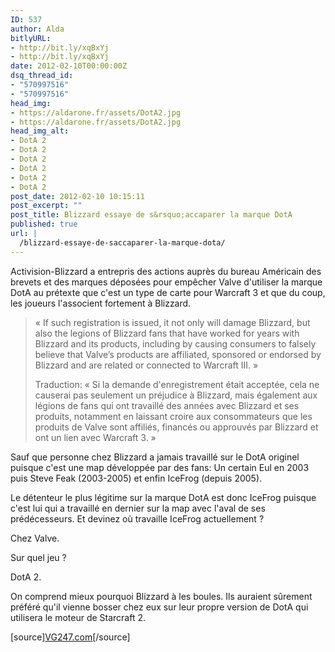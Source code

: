 ```yaml
---
ID: 537
author: Alda
bitlyURL:
- http://bit.ly/xqBxYj
- http://bit.ly/xqBxYj
date: 2012-02-10T00:00:00Z
dsq_thread_id:
- "570997516"
- "570997516"
head_img:
- https://aldarone.fr/assets/DotA2.jpg
- https://aldarone.fr/assets/DotA2.jpg
head_img_alt:
- DotA 2
- DotA 2
- DotA 2
- DotA 2
- DotA 2
- DotA 2
post_date: 2012-02-10 10:15:11
post_excerpt: ""
post_title: Blizzard essaye de s&rsquo;accaparer la marque DotA
published: true
url: |
  /blizzard-essaye-de-saccaparer-la-marque-dota/
---
```


Activision-Blizzard a entrepris des actions auprès du bureau Américain des brevets et des marques déposées pour empêcher Valve d'utiliser la marque DotA au prétexte que c'est un type de carte pour Warcraft 3 et que du coup, les joueurs l'associent fortement à Blizzard.

<blockquote><p>« If such registration is issued, it not only will damage Blizzard, but also the legions of Blizzard fans that have worked for years with Blizzard and its products, including by causing consumers to falsely believe that Valve’s products are affiliated, sponsored or endorsed by Blizzard and are related or connected to Warcraft III. »</p>
<p>Traduction: « Si la demande d'enregistrement était acceptée, cela ne causerai pas seulement un préjudice à Blizzard, mais également aux légions de fans qui ont travaillé des années avec Blizzard et ses produits, notamment en laissant croire aux consommateurs que les produits de Valve sont affiliés, financés ou approuvés par Blizzard et ont un lien avec Warcraft 3. »</p>
</blockquote>

Sauf que personne chez Blizzard a jamais travaillé sur le DotA originel puisque c'est une map développée par des fans: Un certain Eul en 2003 puis Steve Feak (2003-2005) et enfin IceFrog (depuis 2005).

Le détenteur le plus légitime sur la marque DotA est donc IceFrog puisque c'est lui qui a travaillé en dernier sur la map avec l'aval de ses prédécesseurs. Et devinez où travaille IceFrog actuellement ?

Chez Valve.

Sur quel jeu ?

DotA 2.

On comprend mieux pourquoi Blizzard à les boules. Ils auraient sûrement préféré qu'il vienne bosser chez eux sur leur propre version de DotA qui utilisera le moteur de Starcraft 2.

[source]<a href="http://www.vg247.com/2012/02/10/blizzard-appeals-valves-right-to-dota-2-trademark/">VG247.com</a>[/source]